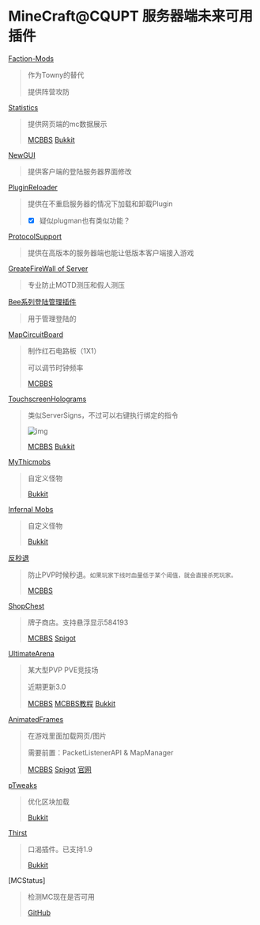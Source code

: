 # MineCraft@CQUPT 服务器端未来可用插件

[Faction-Mods](http://dev.bukkit.org/bukkit-plugins/faction-mobs/) 

> 作为Towny的替代
>
> 提供阵营攻防

[Statistics](http://mcfuzhu.net/690.html) 

> 提供网页端的mc数据展示
>
> [MCBBS](http://www.mcbbs.net/thread-362823-1-1.html)	[Bukkit](http://dev.bukkit.org/bukkit-plugins/statistics/)

[NewGUI](http://mcfuzhu.net/473.html) 

> 提供客户端的登陆服务器界面修改

[PluginReloader](http://mcfuzhu.net/289.html) 

> 提供在不重启服务器的情况下加载和卸载Plugin
>
> - [x] 疑似plugman也有类似功能？

[ProtocolSupport](http://dev.bukkit.org/bukkit-plugins/protocolsupport/) 

> 提供在高版本的服务器端也能让低版本客户端接入游戏

[GreateFireWall of Server](http://www.mcbbs.net/thread-518280-1-1.html) 

> 专业防止MOTD测压和假人测压

[Bee系列登陆管理插件]()

> 用于管理登陆的

[MapCircuitBoard]()

> 制作红石电路板（1X1）
>
> 可以调节时钟频率
>
> [MCBBS](http://www.mcbbs.net/thread-576750-1-1.html)	

[TouchscreenHolograms]()

> 类似ServerSigns，不过可以右键执行绑定的指令
>
> ![img](http://attachment.mcbbs.net/forum/201505/12/102604cayexze5nkribrss.png.thumb.jpg)
>
>
> [MCBBS](http://www.mcbbs.net/thread-444358-1-1.html)		[Bukkit](http://dev.bukkit.org/bukkit-plugins/touchscreen-holograms/)

[MyThicmobs]()

> 自定义怪物
>
> [Bukkit](http://dev.bukkit.org/bukkit-plugins/mythicmobs/)

[Infernal Mobs]()

> 自定义怪物
>
> [Bukkit](http://dev.bukkit.org/bukkit-plugins/infernal-mobs/)

[反秒退]()

> 防止PVP时候秒退。`如果玩家下线时血量低于某个阈值，就会直接杀死玩家。`
>
> [MCBBS](http://www.mcbbs.net/thread-589784-1-1.html)

[ShopChest]()

> 牌子商店。支持悬浮显示584193
>
> [MCBBS](http://www.mcbbs.net/thread-584193-1-1.html)	[Spigot](https://www.spigotmc.org/resources/shopchest.11431/)

[UltimateArena]()

> 某大型PVP PVE竞技场
>
> 近期更新3.0
>
> [MCBBS](http://www.mcbbs.net/thread-545641-1-1.html)	[MCBBS教程](http://www.mcbbs.net/thread-528485-1-1.html)	[Bukkit](http://dev.bukkit.org/bukkit-plugins/ultimatearena/)

[AnimatedFrames]()

>在游戏里面加载网页/图片
>
>需要前置：PacketListenerAPI & MapManager
>
>[MCBBS](http://www.mcbbs.net/thread-502553-1-1.html)	[Spigot](https://www.spigotmc.org/resources/animatedframes-1-8-1-9.5583/)	[官网](AnimatedFrames.inventivetalent.org)

[pTweaks]()

> 优化区块加载
>
> [Bukkit](http://dev.bukkit.org/bukkit-plugins/ptweaks-remove-all-server-lag/)

[Thirst]()

> 口渴插件。已支持1.9
>
> [Bukkit](http://dev.bukkit.org/bukkit-plugins/byte-thirst/)

[MCStatus]

> 检测MC现在是否可用
>
> [GitHub](https://github.com/xPaw/mcstatus)